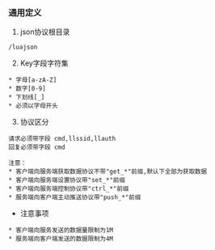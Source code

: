 ### 通用定义

1. json协议根目录

```
/luajson
```

2. Key字段字符集

```
* 字母[a-zA-Z]
* 数字[0-9]
* 下划线[_]
* 必须以字母开头
```

3. 协议区分

```
请求必须带字段 cmd,llssid,llauth
回复必须带字段 cmd

注意：
* 客户端向服务端获取数据协议不带"get_*"前缀,默认下全部为获取数据
* 客户端向服务端设置协议带"set_*"前缀
* 客户端向服务端控制协议带"ctrl_*"前缀
* 服务端向客户端主动推送协议带"push_*"前缀
```

* 注意事项

```
* 客户端向服务发送的数据量限制为1M
* 服务端向客户端发送的数据限制为4M
```
